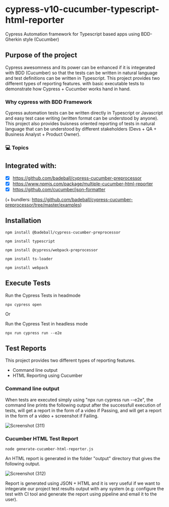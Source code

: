 # cypress-v10-cucumber-typescript-html-reporter
Cypress Automation framework for Typescript based apps using BDD-Gherkin style (Cucumber) 

## Purpose of the project
Cypress awesomness and its power can be enhanced if it is integerated with BDD (Cucumber) so that the tests can be written in natural language and test definitions can be written in Typescript. This project provides two different types of reporting features. with basic executable tests to demonstrate how Cypress  + Cucumber works hand in hand.

### Why cypress with BDD Framework
Cypress automation tests can be written directly in Typescript or Javascript and easy test case writing (written format can be understood by anyone). This project also provides buisness oriented reporting of tests in natural language that can be understood by different stakeholders (Devs + QA + Business Analyst + Product Owner).

### 💻 Topics

## Integrated with:

- [x] https://github.com/badeball/cypress-cucumber-preprocessor
- [x] https://www.npmjs.com/package/multiple-cucumber-html-reporter
- [x] https://github.com/cucumber/json-formatter

(+ bundlers: https://github.com/badeball/cypress-cucumber-preprocessor/tree/master/examples)


## Installation
```
npm install @badeball/cypress-cucumber-preprocessor
```
```
npm install typescript
```
```
npm install @cypress/webpack-preprocessor
```
```
npm install ts-loader
```
```
npm install webpack
```
## Execute Tests
Run the Cypress Tests in headmode
```
npx cypress open
```
Or

Run the Cypress Test in headless mode
```
npx run cypress run --e2e
```
## Test Reports
This project provides two different types of reporting features.
- Command line output
- HTML Reporting using Cucumber

### Command line output
When tests are executed simply using "npx run cypress run --e2e", the command line prints the following output after the successfull execution of tests, will get a report in the form of a video if Passing, and will get a report in the form of a video + screenshot if Failing.

![Screenshot (311)](https://user-images.githubusercontent.com/80143004/191597604-3c1f2f09-77e9-4a87-bdff-8067e548c4ce.png)

### Cucumber HTML Test Report
```
node generate-cucumber-html-reporter.js
```

An HTML report is generated in the folder "output" directory that gives the following output. 

![Screenshot (312)](https://user-images.githubusercontent.com/80143004/191599458-00c42573-7f2b-4066-be52-1747e11ae0b0.png)

Report is generated using JSON + HTML and it is very useful if we want to integerate our project test results output with any system (e.g: configure the test with CI tool and generate the report using pipeline and email it to the user).

